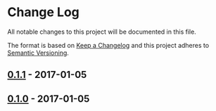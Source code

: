 # Change Log
All notable changes to this project will be documented in this file.

The format is based on [Keep a Changelog](http://keepachangelog.com/)
and this project adheres to [Semantic Versioning](http://semver.org/).
## [0.1.1] - 2017-01-05

## [0.1.0] - 2017-01-05

[0.1.1]: https://github.com/InternetGuru/www.internetguru.cz/compare/v0.1.0...v0.1.1
[0.1.0]: https://github.com/InternetGuru/www.internetguru.cz/compare/v0.0.0...v0.1.0
